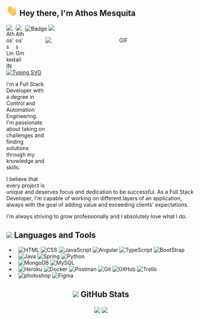 ## <img src="https://raw.githubusercontent.com/ABSphreak/ABSphreak/master/gifs/Hi.gif" width="30px"> Hey there, I'm Athos Mesquita

<a href="https://www.linkedin.com/in/athosmesquita/" target="_blank" rel="noopener noreferrer">
  <img align="left" alt="Athos's LinkedIN" width="25px" src="https://raw.githubusercontent.com/peterthehan/peterthehan/master/assets/linkedin.svg" />
</a>
<a href="mailto:athos.gpm@gmail.com?" target="_blank" rel="noopener noreferrer">
  <img align="left" alt="Athos's Gmail" width="25px" src="https://www.vectorlogo.zone/logos/gmail/gmail-icon.svg" />
</a>

![Badge](https://visitor-counter-badge.vercel.app/api/athosgpm/athosgpm) 
<a href="https://www.github.com/athosgpm" target="_blank" rel="noreferrer"><img src="https://img.shields.io/github/followers/athosgpm?logo=github&style=for-the-badge&color=6186a2&labelColor=143046" /></a>

<a target="_blank" align="center">
  <img align="right" top="500" height="400px" width="400px" alt="GIF" src="https://img.etimg.com/thumb/height-450,width-600,imgsize-638053,msid-84146056/.jpg">
</a>

<br>

<a href="https://git.io/typing-svg"><img src="https://readme-typing-svg.demolab.com?font=roboto&weight=900&size=24&duration=2500&pause=1000&color=6186A2&vCenter=true&width=420&height=22&lines=I'm+Athos+Mesquita!;I'm+Full-Stack+developer!;Challenges+motivate+me!;Learn+by+solving+problems!;I'm+dedicated+to+success!" alt="Typing SVG" /></a>

<p>I'm a Full Stack Developer with a degree in Control and Automation Engineering. I'm passionate about taking on challenges and finding solutions through my knowledge and skills.</p>
<p>I believe that every project is unique and deserves focus and dedication to be successful. As a Full Stack Developer, I'm capable of working on different layers of an application, always with the goal of adding value and exceeding clients' expectations.</p>
<p>I'm always striving to grow professionally and I absolutely love what I do.</p>

## <img src="https://media2.giphy.com/media/QssGEmpkyEOhBCb7e1/giphy.gif?cid=ecf05e47a0n3gi1bfqntqmob8g9aid1oyj2wr3ds3mg700bl&rid=giphy.gif" width ="25"> Languages and Tools

- &nbsp;
  ![HTML](https://img.shields.io/badge/html5-%23E34F26.svg?style=flat&logo=html5&logoColor=white)
  ![CSS](https://img.shields.io/badge/css3-%231572B6.svg?style=flat&logo=css3&logoColor=white)
  ![JavaScript](https://img.shields.io/badge/javascript-%23323330.svg?style=flat&logo=javascript&logoColor=%23F7DF1E)
  ![Angular](https://img.shields.io/badge/angular-%23DD0031.svg?style=flat&logo=angular&logoColor=white)
  ![TypeScript](https://img.shields.io/badge/typescript-%23007ACC.svg?style=flat&logo=typescript&logoColor=white)
  ![BootStrap](https://img.shields.io/badge/bootstrap-%23563D7C.svg?style=flat&logo=bootstrap&logoColor=white)
- &nbsp;
  ![Java](https://img.shields.io/badge/java-%23ED8B00.svg?style=flat&logo=java&logoColor=white)
  ![Spring](https://img.shields.io/badge/spring-%236DB33F.svg?style=flat&logo=spring&logoColor=white)
  ![Python](https://img.shields.io/badge/python-3670A0?style=flat&logo=python&logoColor=ffdd54)
- &nbsp;
  ![MongoDB](https://img.shields.io/badge/MongoDB-%234ea94b.svg?style=flat&logo=mongodb&logoColor=white)
  ![MySQL](https://img.shields.io/badge/mysql-%2300f.svg?style=flat&logo=mysql&logoColor=white)
- &nbsp;
  ![Heroku](https://img.shields.io/badge/heroku-%23430098.svg?style=flat&logo=heroku&logoColor=white)
  ![Docker](https://img.shields.io/badge/docker-%230db7ed.svg?style=flat&logo=docker&logoColor=white)
  ![Postman](https://img.shields.io/badge/Postman-FF6C37?style=flat&logo=postman&logoColor=white)
  ![Git](https://img.shields.io/badge/Git-F05032?style=flat&logo=git&logoColor=white)
  ![GitHub](https://img.shields.io/badge/GitHub-100000?style=flat&logo=github&logoColor=white)
  ![Trello](https://img.shields.io/badge/Trello-%23026AA7.svg?style=flat&logo=Trello&logoColor=white)
- &nbsp;
  ![photoshop](https://img.shields.io/badge/adobephotoshop-%2331A8FF.svg?style=flat&logo=adobephotoshop&logoColor=white)
  ![Figma](https://img.shields.io/badge/figma-%23F24E1E.svg?style=flat&logo=figma&logoColor=white)

## <p align="center" > <img src="https://media.giphy.com/media/iY8CRBdQXODJSCERIr/giphy.gif" width="25"> GitHub Stats </p>

<div align="center">
  <img margin-right="10px" src="http://github-profile-summary-cards.vercel.app/api/cards/stats?username=athosgpm&theme=nord_dark"/>
  <img src="http://github-profile-summary-cards.vercel.app/api/cards/repos-per-language?username=athosgpm&theme=nord_dark"/>
</div>
